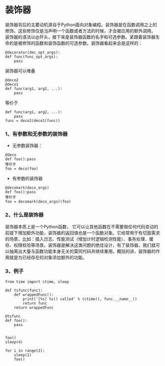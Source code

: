 # 装饰器
装饰器背后的主要动机源自于Python面向对象编程。装饰器是在函数调用之上的修饰。这些修饰仅是当声明一个函数或者方法的时候，才会被应用的额外调用。
装饰器的语法以@开头，接下来是装饰器函数的名字和可选参数。紧跟着装饰器生命的是被修饰的函数和装饰函数的可选参数。装饰器看起来会是这样的：
```
@decorator(dec_opt_args):
def func(func_opt_args):
	pass
```
装饰器可以堆叠
```
@deco2
@deco1
def func(arg1, arg2, ...):
	pass
```
等价于
```
def func(arg1, arg2, ...):
	pass
func = deco2(deco1(func))

```
### 1、有参数和无参数的装饰器
- 无参数装饰器：
```
@deco
def foo():pass
等价于
foo = deco(foo)
```
- 有参数的装饰器
```
@decomark(deco_args)
def foo():pass
等价于
foo = decomark(deco_args)(foo)
```
### 2、什么是装饰器
装饰器本质上是一个Python函数， 它可以让其他函数在不需要做任何代码变动的前提下增加额外功能，装饰器的返回值也是一个函数对象。它经常用于有切面需求的场景，比如：插入日志、性能测试（增加计时逻辑检测性能）、事务处理、缓存、权限校验等场景。装饰器是解决这类问题的绝佳设计，有了装饰器，我们就可以抽离出大量与函数功能本身无关的雷同代码并继续重用。概括的讲，装饰器的作用就是为已经存在的对象添加额外的功能。
### 3、例子

```
from time import ctime, sleep

def tsfunc(func):
    def wrappedFunc():
        print('[%s] %s() called' % (ctime(), func.__name__))
        return func
    return wrappedFunc

@tsfunc
def foo():
    pass


foo()
sleep(4)

for i in range(2):
    sleep(1)
    foo()
```